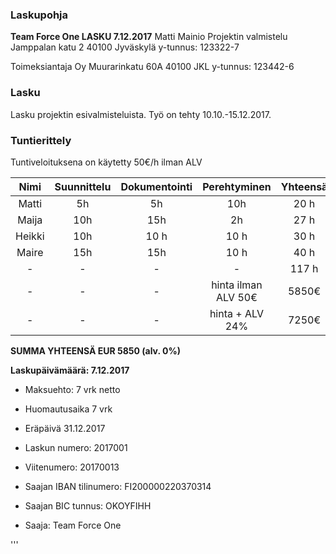### Laskupohja


__Team Force One 			                                 				LASKU 7.12.2017__
Matti Mainio 				                                				Projektin valmistelu
Jamppalan katu 2
40100 Jyväskylä
y-tunnus: 123322-7


Toimeksiantaja Oy
Muurarinkatu 60A
40100 JKL
y-tunnus: 123442-6


### Lasku

Lasku projektin esivalmisteluista. Työ on tehty 10.10.-15.12.2017.


### Tuntierittely

Tuntiveloituksena on käytetty 50€/h ilman ALV

| Nimi |  Suunnittelu | Dokumentointi | Perehtyminen | Yhteensä |
|:-:|:-:|:-:|:-:|:-:|
| Matti  | 5h | 5h  | 10h | 20 h | 
| Maija  | 10h | 15h | 2h  | 27 h | 
| Heikki | 10h |10 h | 10 h | 30 h |
| Maire | 15h | 15h  | 10 h | 40 h |
| - | - | - | - | 117 h |
| - | - | - | hinta ilman ALV 50€ | 5850€ |
| - | - | - | hinta + ALV 24% | 7250€ |

**SUMMA YHTEENSÄ EUR 5850 (alv. 0%)**



**Laskupäivämäärä: 7.12.2017**
* Maksuehto:	7 vrk netto
* Huomautusaika 7 vrk
* Eräpäivä 31.12.2017

* Laskun numero: 2017001
* Viitenumero: 20170013

* Saajan IBAN tilinumero: FI200000220370314
* Saajan BIC tunnus: OKOYFIHH
* Saaja: Team Force One

'''
